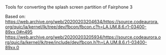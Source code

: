 Tools for converting the splash screen partition of Fairphone 3

Based on:
https://web.archive.org/web/20200203204634/https://source.codeaurora.org/quic/la/kernel/lk/tree/dev/fbcon/fbcon.c?h=LA.UM.8.6.r1-03400-89xx.0#n495
https://web.archive.org/web/20200203205934/https://source.codeaurora.org/quic/la/kernel/lk/tree/include/dev/fbcon.h?h=LA.UM.8.6.r1-03400-89xx.0